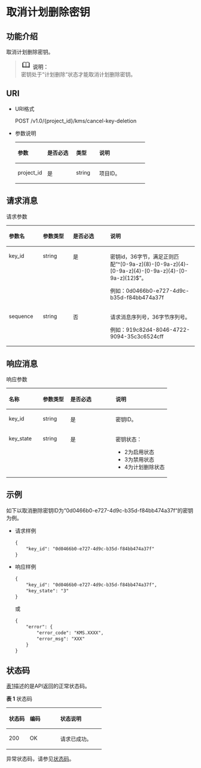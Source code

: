 # 取消计划删除密钥<a name="dew_02_0016"></a>

## 功能介绍<a name="s1731a14fb0144c79bf0fa90c694f34f7"></a>

取消计划删除密钥。

>![](public_sys-resources/icon-note.gif) **说明：**   
>密钥处于“计划删除“状态才能取消计划删除密钥。  

## URI<a name="se70c3e5518a04f60b06032524dddfef4"></a>

-   URI格式

    POST /v1.0/\{project\_id\}/kms/cancel-key-deletion

-   参数说明

    <a name="t982da1e0196d4ec1a28d1fbff2cc8191"></a>
    <table><thead align="left"><tr id="r6e963322c1e740d181726d2f0e91df5a"><th class="cellrowborder" valign="top" width="22.74%" id="mcps1.1.5.1.1"><p id="a3b5bbe5a7f644fd3a74cecbfb3f7ed60"><a name="a3b5bbe5a7f644fd3a74cecbfb3f7ed60"></a><a name="a3b5bbe5a7f644fd3a74cecbfb3f7ed60"></a>参数</p>
    </th>
    <th class="cellrowborder" valign="top" width="22.18%" id="mcps1.1.5.1.2"><p id="ad98d2f62bd064b4e96ea922645197c24"><a name="ad98d2f62bd064b4e96ea922645197c24"></a><a name="ad98d2f62bd064b4e96ea922645197c24"></a>是否必选</p>
    </th>
    <th class="cellrowborder" valign="top" width="17.86%" id="mcps1.1.5.1.3"><p id="a3becf0b3aec9468984c2efc8d5abbea5"><a name="a3becf0b3aec9468984c2efc8d5abbea5"></a><a name="a3becf0b3aec9468984c2efc8d5abbea5"></a>类型</p>
    </th>
    <th class="cellrowborder" valign="top" width="37.22%" id="mcps1.1.5.1.4"><p id="a6bb6f1fe56a2454982832e8d56d354d8"><a name="a6bb6f1fe56a2454982832e8d56d354d8"></a><a name="a6bb6f1fe56a2454982832e8d56d354d8"></a>说明</p>
    </th>
    </tr>
    </thead>
    <tbody><tr id="r69bf37b65d3f446eab7b3f4d1b2fcec0"><td class="cellrowborder" valign="top" width="22.74%" headers="mcps1.1.5.1.1 "><p id="ae42d73592f58424ea93a11e52d2478dd"><a name="ae42d73592f58424ea93a11e52d2478dd"></a><a name="ae42d73592f58424ea93a11e52d2478dd"></a>project_id</p>
    </td>
    <td class="cellrowborder" valign="top" width="22.18%" headers="mcps1.1.5.1.2 "><p id="a56440c0f0ae34ba3b8033d1247673984"><a name="a56440c0f0ae34ba3b8033d1247673984"></a><a name="a56440c0f0ae34ba3b8033d1247673984"></a>是</p>
    </td>
    <td class="cellrowborder" valign="top" width="17.86%" headers="mcps1.1.5.1.3 "><p id="a1a4a71c11a4a45a58d0de2fbe009e9d9"><a name="a1a4a71c11a4a45a58d0de2fbe009e9d9"></a><a name="a1a4a71c11a4a45a58d0de2fbe009e9d9"></a>string</p>
    </td>
    <td class="cellrowborder" valign="top" width="37.22%" headers="mcps1.1.5.1.4 "><p id="a1314869d2dc147b38461e037d622f7b4"><a name="a1314869d2dc147b38461e037d622f7b4"></a><a name="a1314869d2dc147b38461e037d622f7b4"></a>项目ID。</p>
    </td>
    </tr>
    </tbody>
    </table>


## 请求消息<a name="seb7b7901701247fab30a59b76f1c7f93"></a>

请求参数 

<a name="table46221022101230"></a>
<table><thead align="left"><tr id="row9315574101230"><th class="cellrowborder" valign="top" width="18.04180418041804%" id="mcps1.1.5.1.1"><p id="p16364058101230"><a name="p16364058101230"></a><a name="p16364058101230"></a>参数名</p>
</th>
<th class="cellrowborder" valign="top" width="15.981598159815983%" id="mcps1.1.5.1.2"><p id="p50420322101230"><a name="p50420322101230"></a><a name="p50420322101230"></a>参数类型</p>
</th>
<th class="cellrowborder" valign="top" width="19.731973197319732%" id="mcps1.1.5.1.3"><p id="p57514295101230"><a name="p57514295101230"></a><a name="p57514295101230"></a>是否必选</p>
</th>
<th class="cellrowborder" valign="top" width="46.24462446244625%" id="mcps1.1.5.1.4"><p id="p28146304101230"><a name="p28146304101230"></a><a name="p28146304101230"></a>说明</p>
</th>
</tr>
</thead>
<tbody><tr id="row2638193101722"><td class="cellrowborder" valign="top" width="18.04180418041804%" headers="mcps1.1.5.1.1 "><p id="p5622302014656"><a name="p5622302014656"></a><a name="p5622302014656"></a>key_id</p>
</td>
<td class="cellrowborder" valign="top" width="15.981598159815983%" headers="mcps1.1.5.1.2 "><p id="p5777073314656"><a name="p5777073314656"></a><a name="p5777073314656"></a>string</p>
</td>
<td class="cellrowborder" valign="top" width="19.731973197319732%" headers="mcps1.1.5.1.3 "><p id="p4891779114656"><a name="p4891779114656"></a><a name="p4891779114656"></a>是</p>
</td>
<td class="cellrowborder" valign="top" width="46.24462446244625%" headers="mcps1.1.5.1.4 "><p id="p39820811173426"><a name="p39820811173426"></a><a name="p39820811173426"></a>密钥id，36字节，满足正则匹配<span class="parmvalue" id="parmvalue34533610173426"><a name="parmvalue34533610173426"></a><a name="parmvalue34533610173426"></a>“^[0-9a-z]{8}-[0-9a-z]{4}-[0-9a-z]{4}-[0-9a-z]{4}-[0-9a-z]{12}$”</span>。</p>
<p id="p291812114656"><a name="p291812114656"></a><a name="p291812114656"></a>例如：0d0466b0-e727-4d9c-b35d-f84bb474a37f</p>
</td>
</tr>
<tr id="row35142504101726"><td class="cellrowborder" valign="top" width="18.04180418041804%" headers="mcps1.1.5.1.1 "><p id="p269135101746"><a name="p269135101746"></a><a name="p269135101746"></a>sequence</p>
</td>
<td class="cellrowborder" valign="top" width="15.981598159815983%" headers="mcps1.1.5.1.2 "><p id="p21799971101746"><a name="p21799971101746"></a><a name="p21799971101746"></a>string</p>
</td>
<td class="cellrowborder" valign="top" width="19.731973197319732%" headers="mcps1.1.5.1.3 "><p id="p20967256101746"><a name="p20967256101746"></a><a name="p20967256101746"></a>否</p>
</td>
<td class="cellrowborder" valign="top" width="46.24462446244625%" headers="mcps1.1.5.1.4 "><p id="p43216172173433"><a name="p43216172173433"></a><a name="p43216172173433"></a>请求消息序列号，36字节序列号。</p>
<p id="p20626198101746"><a name="p20626198101746"></a><a name="p20626198101746"></a>例如：919c82d4-8046-4722-9094-35c3c6524cff</p>
</td>
</tr>
</tbody>
</table>

## 响应消息<a name="sfadd53a5f4714e8f87811818d62d0296"></a>

响应参数 

<a name="t98d238e10953421e84a073707024c329"></a>
<table><thead align="left"><tr id="r144a2c52c5054c6d9243eb2ef3875a21"><th class="cellrowborder" valign="top" width="21.099999999999998%" id="mcps1.1.5.1.1"><p id="a9156e0b03f054d4e8547e0787f88a51b"><a name="a9156e0b03f054d4e8547e0787f88a51b"></a><a name="a9156e0b03f054d4e8547e0787f88a51b"></a>名称</p>
</th>
<th class="cellrowborder" valign="top" width="17.11%" id="mcps1.1.5.1.2"><p id="a39360acf5daf4c01a1ebddeff5d68a1c"><a name="a39360acf5daf4c01a1ebddeff5d68a1c"></a><a name="a39360acf5daf4c01a1ebddeff5d68a1c"></a>参数类型</p>
</th>
<th class="cellrowborder" valign="top" width="28.13%" id="mcps1.1.5.1.3"><p id="a1851157c81e14d7f82db752a5737195a"><a name="a1851157c81e14d7f82db752a5737195a"></a><a name="a1851157c81e14d7f82db752a5737195a"></a>是否必选</p>
</th>
<th class="cellrowborder" valign="top" width="33.660000000000004%" id="mcps1.1.5.1.4"><p id="a0097000016b14857972b7929bcaaa038"><a name="a0097000016b14857972b7929bcaaa038"></a><a name="a0097000016b14857972b7929bcaaa038"></a>说明</p>
</th>
</tr>
</thead>
<tbody><tr id="r3c4af7b36e9240d197ab56255e37b83c"><td class="cellrowborder" valign="top" width="21.099999999999998%" headers="mcps1.1.5.1.1 "><p id="p43705601102713"><a name="p43705601102713"></a><a name="p43705601102713"></a>key_id</p>
</td>
<td class="cellrowborder" valign="top" width="17.11%" headers="mcps1.1.5.1.2 "><p id="p50492797102713"><a name="p50492797102713"></a><a name="p50492797102713"></a>string</p>
</td>
<td class="cellrowborder" valign="top" width="28.13%" headers="mcps1.1.5.1.3 "><p id="p63384753102713"><a name="p63384753102713"></a><a name="p63384753102713"></a>是</p>
</td>
<td class="cellrowborder" valign="top" width="33.660000000000004%" headers="mcps1.1.5.1.4 "><p id="p33891398102713"><a name="p33891398102713"></a><a name="p33891398102713"></a>密钥ID。</p>
</td>
</tr>
<tr id="rf212a916c502452a8e151eba2f118272"><td class="cellrowborder" valign="top" width="21.099999999999998%" headers="mcps1.1.5.1.1 "><p id="p118892651480"><a name="p118892651480"></a><a name="p118892651480"></a>key_state</p>
</td>
<td class="cellrowborder" valign="top" width="17.11%" headers="mcps1.1.5.1.2 "><p id="p235063691480"><a name="p235063691480"></a><a name="p235063691480"></a>string</p>
</td>
<td class="cellrowborder" valign="top" width="28.13%" headers="mcps1.1.5.1.3 "><p id="p249677091480"><a name="p249677091480"></a><a name="p249677091480"></a>是</p>
</td>
<td class="cellrowborder" valign="top" width="33.660000000000004%" headers="mcps1.1.5.1.4 "><p id="p91185741480"><a name="p91185741480"></a><a name="p91185741480"></a>密钥状态：</p>
<a name="ul38541215195435"></a><a name="ul38541215195435"></a><ul id="ul38541215195435"><li>2为启用状态</li><li>3为禁用状态</li><li>4为计划删除状态</li></ul>
</td>
</tr>
</tbody>
</table>

## 示例<a name="section916185511014"></a>

如下以取消删除密钥ID为“0d0466b0-e727-4d9c-b35d-f84bb474a37f“的密钥为例。

-   请求样例

    ```
    {
        "key_id": "0d0466b0-e727-4d9c-b35d-f84bb474a37f"
    }
    ```


-   响应样例

    ```
    {
        "key_id": "0d0466b0-e727-4d9c-b35d-f84bb474a37f",
        "key_state": "3"
    }
    ```

    或

    ```
    {
        "error": {
            "error_code": "KMS.XXXX",
            "error_msg": "XXX"
        }
    }
    ```


## 状态码<a name="section3454223421"></a>

[表1](#dew_02_0012_zh-cn_topic_0079615001_table20596071)描述的是API返回的正常状态码。

**表 1**  状态码

<a name="dew_02_0012_zh-cn_topic_0079615001_table20596071"></a>
<table><thead align="left"><tr id="dew_02_0012_zh-cn_topic_0079615001_row9746163"><th class="cellrowborder" valign="top" width="22%" id="mcps1.2.4.1.1"><p id="dew_02_0012_p57545694203043"><a name="dew_02_0012_p57545694203043"></a><a name="dew_02_0012_p57545694203043"></a>状态码</p>
</th>
<th class="cellrowborder" valign="top" width="32%" id="mcps1.2.4.1.2"><p id="dew_02_0012_p4531342288"><a name="dew_02_0012_p4531342288"></a><a name="dew_02_0012_p4531342288"></a>编码</p>
</th>
<th class="cellrowborder" valign="top" width="46%" id="mcps1.2.4.1.3"><p id="dew_02_0012_p30689603203043"><a name="dew_02_0012_p30689603203043"></a><a name="dew_02_0012_p30689603203043"></a>状态说明</p>
</th>
</tr>
</thead>
<tbody><tr id="dew_02_0012_zh-cn_topic_0079615001_row48621261"><td class="cellrowborder" valign="top" width="22%" headers="mcps1.2.4.1.1 "><p id="dew_02_0012_zh-cn_topic_0079615001_p46008046"><a name="dew_02_0012_zh-cn_topic_0079615001_p46008046"></a><a name="dew_02_0012_zh-cn_topic_0079615001_p46008046"></a>200</p>
</td>
<td class="cellrowborder" valign="top" width="32%" headers="mcps1.2.4.1.2 "><p id="dew_02_0012_p7538425819"><a name="dew_02_0012_p7538425819"></a><a name="dew_02_0012_p7538425819"></a>OK</p>
</td>
<td class="cellrowborder" valign="top" width="46%" headers="mcps1.2.4.1.3 "><p id="dew_02_0012_zh-cn_topic_0079615001_p35664277"><a name="dew_02_0012_zh-cn_topic_0079615001_p35664277"></a><a name="dew_02_0012_zh-cn_topic_0079615001_p35664277"></a>请求已成功。</p>
</td>
</tr>
</tbody>
</table>

异常状态码，请参见[状态码](状态码.md)。

